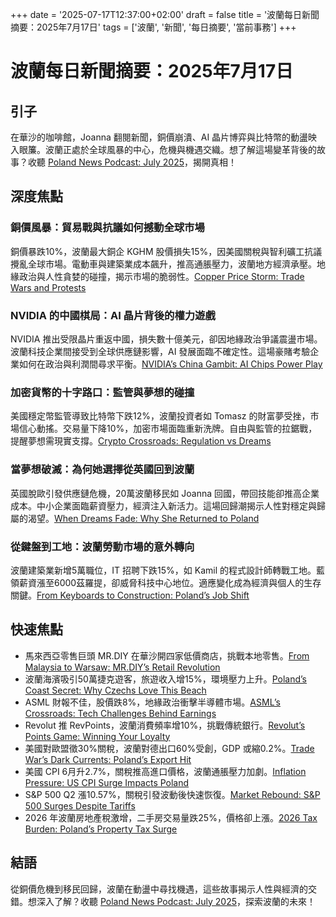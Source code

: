 +++
date = '2025-07-17T12:37:00+02:00'
draft = false
title = '波蘭每日新聞摘要：2025年7月17日'
tags = ['波蘭', '新聞', '每日摘要', '當前事務']
+++

# 波蘭每日新聞摘要：2025年7月17日

## 引子
在華沙的咖啡館，Joanna 翻閱新聞，銅價崩潰、AI 晶片博弈與比特幣的動盪映入眼簾。波蘭正處於全球風暴的中心，危機與機遇交織。想了解這場變革背後的故事？收聽 <a href="https://aureagate.com/posts/170725-news-podcast/">Poland News Podcast: July 2025</a>，揭開真相！

## 深度焦點

### 銅價風暴：貿易戰與抗議如何撼動全球市場
銅價暴跌10%，波蘭最大銅企 KGHM 股價損失15%，因美國關稅與智利礦工抗議攪亂全球市場。電動車與建築業成本飆升，推高通脹壓力，波蘭地方經濟承壓。地緣政治與人性貪婪的碰撞，揭示市場的脆弱性。<a href="https://aureagate.com/posts/copper-price-storm-trade-wars-and-protests/">Copper Price Storm: Trade Wars and Protests</a>

### NVIDIA 的中國棋局：AI 晶片背後的權力遊戲
NVIDIA 推出受限晶片重返中國，損失數十億美元，卻因地緣政治爭議震盪市場。波蘭科技企業間接受到全球供應鏈影響，AI 發展面臨不確定性。這場豪賭考驗企業如何在政治與利潤間尋求平衡。<a href="https://aureagate.com/posts/nvidias-china-gambit-ai-chips-power-play/">NVIDIA’s China Gambit: AI Chips Power Play</a>

### 加密貨幣的十字路口：監管與夢想的碰撞
美國穩定幣監管導致比特幣下跌12%，波蘭投資者如 Tomasz 的財富夢受挫，市場信心動搖。交易量下降10%，加密市場面臨重新洗牌。自由與監管的拉鋸戰，提醒夢想需現實支撐。<a href="https://aureagate.com/posts/crypto-crossroads-regulation-vs-dreams/">Crypto Crossroads: Regulation vs Dreams</a>

### 當夢想破滅：為何她選擇從英國回到波蘭
英國脫歐引發供應鏈危機，20萬波蘭移民如 Joanna 回國，帶回技能卻推高企業成本。中小企業面臨薪資壓力，經濟注入新活力。這場回歸潮揭示人性對穩定與歸屬的渴望。<a href="https://aureagate.com/posts/when-dreams-fade-why-she-returned-to-poland/">When Dreams Fade: Why She Returned to Poland</a>

### 從鍵盤到工地：波蘭勞動市場的意外轉向
波蘭建築業新增5萬職位，IT 招聘下跌15%，如 Kamil 的程式設計師轉戰工地。藍領薪資漲至6000茲羅提，卻威脅科技中心地位。適應變化成為經濟與個人的生存關鍵。<a href="https://aureagate.com/posts/from-keyboards-to-construction-polands-job-shift/">From Keyboards to Construction: Poland’s Job Shift</a>

## 快速焦點
- 馬來西亞零售巨頭 MR.DIY 在華沙開四家低價商店，挑戰本地零售。<a href="https://aureagate.com/posts/from-malaysia-to-warsaw-mr-diys-retail-revolution/">From Malaysia to Warsaw: MR.DIY’s Retail Revolution</a>
- 波蘭海濱吸引50萬捷克遊客，旅遊收入增15%，環境壓力上升。<a href="https://aureagate.com/posts/polands-coast-secret-why-czechs-love-this-beach/">Poland’s Coast Secret: Why Czechs Love This Beach</a>
- ASML 財報不佳，股價跌8%，地緣政治衝擊半導體市場。<a href="https://aureagate.com/posts/asmls-crossroads-tech-challenges-behind-earnings/">ASML’s Crossroads: Tech Challenges Behind Earnings</a>
- Revolut 推 RevPoints，波蘭消費頻率增10%，挑戰傳統銀行。<a href="https://aureagate.com/posts/revoluts-points-game-winning-your-loyalty/">Revolut’s Points Game: Winning Your Loyalty</a>
- 美國對歐盟徵30%關稅，波蘭對德出口60%受創，GDP 或縮0.2%。<a href="https://aureagate.com/posts/trade-wars-dark-currents-polands-export-hit/">Trade War’s Dark Currents: Poland’s Export Hit</a>
- 美國 CPI 6月升2.7%，關稅推高進口價格，波蘭通脹壓力加劇。<a href="https://aureagate.com/posts/inflation-pressure-us-cpi-surge-impacts-poland/">Inflation Pressure: US CPI Surge Impacts Poland</a>
- S&P 500 Q2 漲10.57%，關稅引發波動後快速恢復。<a href="https://aureagate.com/posts/market-rebound-sp-500-surges-despite-tariffs/">Market Rebound: S&P 500 Surges Despite Tariffs</a>
- 2026 年波蘭房地產稅激增，二手房交易量跌25%，價格卻上漲。<a href="https://aureagate.com/posts/2026-tax-burden-polands-property-tax-surge/">2026 Tax Burden: Poland’s Property Tax Surge</a>

## 結語
從銅價危機到移民回歸，波蘭在動盪中尋找機遇，這些故事揭示人性與經濟的交錯。想深入了解？收聽 <a href="https://aureagate.com/posts/170725-news-podcast/">Poland News Podcast: July 2025</a>，探索波蘭的未來！
